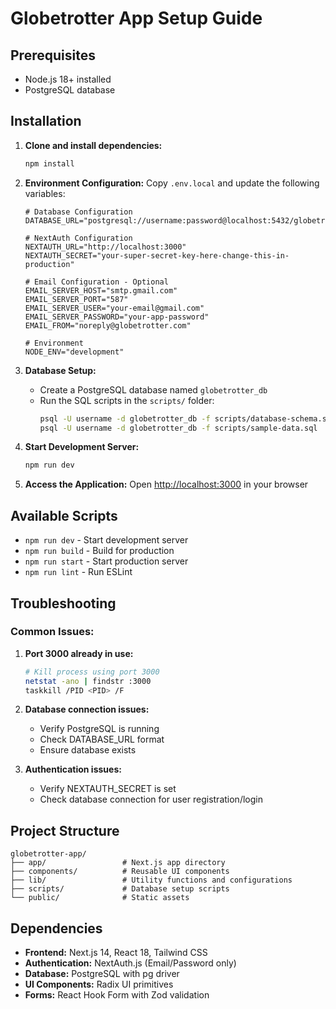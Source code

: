 # Globetrotter App Setup Guide

## Prerequisites
- Node.js 18+ installed
- PostgreSQL database

## Installation

1. **Clone and install dependencies:**
   ```bash
   npm install
   ```

2. **Environment Configuration:**
   Copy `.env.local` and update the following variables:

   ```env
   # Database Configuration
   DATABASE_URL="postgresql://username:password@localhost:5432/globetrotter_db"
   
   # NextAuth Configuration
   NEXTAUTH_URL="http://localhost:3000"
   NEXTAUTH_SECRET="your-super-secret-key-here-change-this-in-production"
   
   # Email Configuration - Optional
   EMAIL_SERVER_HOST="smtp.gmail.com"
   EMAIL_SERVER_PORT="587"
   EMAIL_SERVER_USER="your-email@gmail.com"
   EMAIL_SERVER_PASSWORD="your-app-password"
   EMAIL_FROM="noreply@globetrotter.com"
   
   # Environment
   NODE_ENV="development"
   ```

3. **Database Setup:**
   - Create a PostgreSQL database named `globetrotter_db`
   - Run the SQL scripts in the `scripts/` folder:
     ```bash
     psql -U username -d globetrotter_db -f scripts/database-schema.sql
     psql -U username -d globetrotter_db -f scripts/sample-data.sql
     ```

4. **Start Development Server:**
   ```bash
   npm run dev
   ```

5. **Access the Application:**
   Open [http://localhost:3000](http://localhost:3000) in your browser

## Available Scripts

- `npm run dev` - Start development server
- `npm run build` - Build for production
- `npm run start` - Start production server
- `npm run lint` - Run ESLint

## Troubleshooting

### Common Issues:

1. **Port 3000 already in use:**
   ```bash
   # Kill process using port 3000
   netstat -ano | findstr :3000
   taskkill /PID <PID> /F
   ```

2. **Database connection issues:**
   - Verify PostgreSQL is running
   - Check DATABASE_URL format
   - Ensure database exists

3. **Authentication issues:**
   - Verify NEXTAUTH_SECRET is set
   - Check database connection for user registration/login

## Project Structure

```
globetrotter-app/
├── app/                 # Next.js app directory
├── components/          # Reusable UI components
├── lib/                 # Utility functions and configurations
├── scripts/             # Database setup scripts
└── public/              # Static assets
```

## Dependencies

- **Frontend:** Next.js 14, React 18, Tailwind CSS
- **Authentication:** NextAuth.js (Email/Password only)
- **Database:** PostgreSQL with pg driver
- **UI Components:** Radix UI primitives
- **Forms:** React Hook Form with Zod validation
